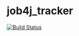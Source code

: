 # job4j_tracker

[![Build Status](https://travis-ci.com/traindriver-m/job4j_tracker.svg?branch=master)](https://travis-ci.com/traindriver-m/job4j_tracker)